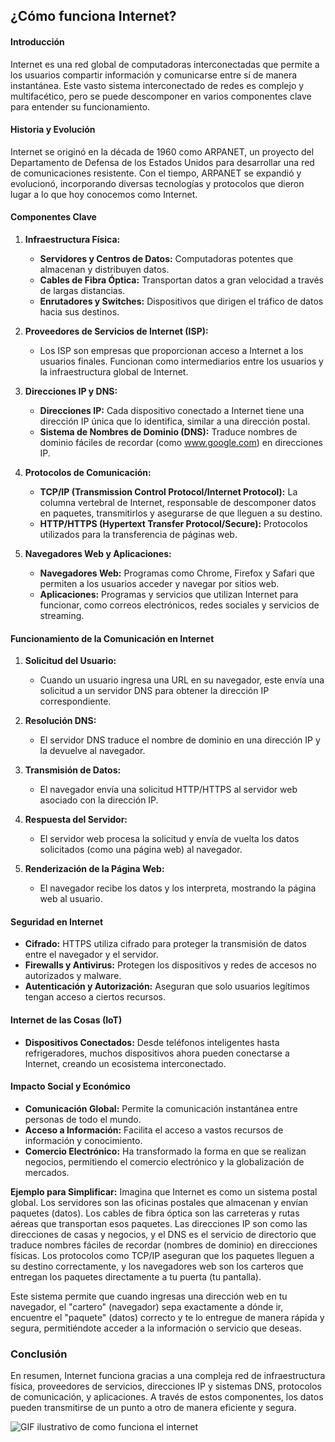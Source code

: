 ## ¿Cómo funciona Internet?

#### Introducción

Internet es una red global de computadoras interconectadas que permite a los usuarios compartir información y comunicarse entre sí de manera instantánea. Este vasto sistema interconectado de redes es complejo y multifacético, pero se puede descomponer en varios componentes clave para entender su funcionamiento.

#### Historia y Evolución

Internet se originó en la década de 1960 como ARPANET, un proyecto del Departamento de Defensa de los Estados Unidos para desarrollar una red de comunicaciones resistente. Con el tiempo, ARPANET se expandió y evolucionó, incorporando diversas tecnologías y protocolos que dieron lugar a lo que hoy conocemos como Internet.

#### Componentes Clave

1. **Infraestructura Física:**
   - **Servidores y Centros de Datos:** Computadoras potentes que almacenan y distribuyen datos.
   - **Cables de Fibra Óptica:** Transportan datos a gran velocidad a través de largas distancias.
   - **Enrutadores y Switches:** Dispositivos que dirigen el tráfico de datos hacia sus destinos.

2. **Proveedores de Servicios de Internet (ISP):**
   - Los ISP son empresas que proporcionan acceso a Internet a los usuarios finales. Funcionan como intermediarios entre los usuarios y la infraestructura global de Internet.

3. **Direcciones IP y DNS:**
   - **Direcciones IP:** Cada dispositivo conectado a Internet tiene una dirección IP única que lo identifica, similar a una dirección postal.
   - **Sistema de Nombres de Dominio (DNS):** Traduce nombres de dominio fáciles de recordar (como www.google.com) en direcciones IP.

4. **Protocolos de Comunicación:**
   - **TCP/IP (Transmission Control Protocol/Internet Protocol):** La columna vertebral de Internet, responsable de descomponer datos en paquetes, transmitirlos y asegurarse de que lleguen a su destino.
   - **HTTP/HTTPS (Hypertext Transfer Protocol/Secure):** Protocolos utilizados para la transferencia de páginas web.

5. **Navegadores Web y Aplicaciones:**
   - **Navegadores Web:** Programas como Chrome, Firefox y Safari que permiten a los usuarios acceder y navegar por sitios web.
   - **Aplicaciones:** Programas y servicios que utilizan Internet para funcionar, como correos electrónicos, redes sociales y servicios de streaming.

#### Funcionamiento de la Comunicación en Internet

1. **Solicitud del Usuario:**
   - Cuando un usuario ingresa una URL en su navegador, este envía una solicitud a un servidor DNS para obtener la dirección IP correspondiente.

2. **Resolución DNS:**
   - El servidor DNS traduce el nombre de dominio en una dirección IP y la devuelve al navegador.

3. **Transmisión de Datos:**
   - El navegador envía una solicitud HTTP/HTTPS al servidor web asociado con la dirección IP.

4. **Respuesta del Servidor:**
   - El servidor web procesa la solicitud y envía de vuelta los datos solicitados (como una página web) al navegador.

5. **Renderización de la Página Web:**
   - El navegador recibe los datos y los interpreta, mostrando la página web al usuario.

#### Seguridad en Internet

- **Cifrado:** HTTPS utiliza cifrado para proteger la transmisión de datos entre el navegador y el servidor.
- **Firewalls y Antivirus:** Protegen los dispositivos y redes de accesos no autorizados y malware.
- **Autenticación y Autorización:** Aseguran que solo usuarios legítimos tengan acceso a ciertos recursos.

#### Internet de las Cosas (IoT)

- **Dispositivos Conectados:** Desde teléfonos inteligentes hasta refrigeradores, muchos dispositivos ahora pueden conectarse a Internet, creando un ecosistema interconectado.

#### Impacto Social y Económico

- **Comunicación Global:** Permite la comunicación instantánea entre personas de todo el mundo.
- **Acceso a Información:** Facilita el acceso a vastos recursos de información y conocimiento.
- **Comercio Electrónico:** Ha transformado la forma en que se realizan negocios, permitiendo el comercio electrónico y la globalización de mercados.

**Ejemplo para Simplificar:**
Imagina que Internet es como un sistema postal global. Los servidores son las oficinas postales que almacenan y envían paquetes (datos). Los cables de fibra óptica son las carreteras y rutas aéreas que transportan esos paquetes. Las direcciones IP son como las direcciones de casas y negocios, y el DNS es el servicio de directorio que traduce nombres fáciles de recordar (nombres de dominio) en direcciones físicas. Los protocolos como TCP/IP aseguran que los paquetes lleguen a su destino correctamente, y los navegadores web son los carteros que entregan los paquetes directamente a tu puerta (tu pantalla).

Este sistema permite que cuando ingresas una dirección web en tu navegador, el "cartero" (navegador) sepa exactamente a dónde ir, encuentre el "paquete" (datos) correcto y te lo entregue de manera rápida y segura, permitiéndote acceder a la información o servicio que deseas.

### Conclusión

En resumen, Internet funciona gracias a una compleja red de infraestructura física, proveedores de servicios, direcciones IP y sistemas DNS, protocolos de comunicación, y aplicaciones. A través de estos componentes, los datos pueden transmitirse de un punto a otro de manera eficiente y segura.

![GIF ilustrativo de como funciona el internet](https://media1.tenor.com/m/t3YlogZLsjoAAAAd/embedded-security-for-internet-of-things.jpg)